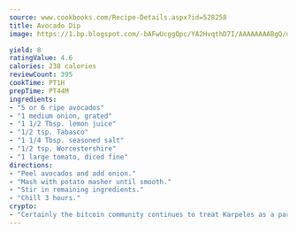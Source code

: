 ```yaml
---
source: www.cookbooks.com/Recipe-Details.aspx?id=528258
title: Avocado Dip
image: https://1.bp.blogspot.com/-bAFwUcggQpc/YA2HvqthD7I/AAAAAAAABgQ/dGGityjUeSk5WIgvhJroHVt7XYoXF2qygCLcBGAsYHQ/s320/10.png

yield: 8
ratingValue: 4.6
calories: 238 calories
reviewCount: 395
cookTime: PT1H
prepTime: PT44M
ingredients:
- "5 or 6 ripe avocados"
- "1 medium onion, grated"
- "1 1/2 Tbsp. lemon juice"
- "1/2 tsp. Tabasco"
- "1 1/4 Tbsp. seasoned salt"
- "1/2 tsp. Worcestershire"
- "1 large tomato, diced fine"
directions:
- "Peel avocados and add onion."
- "Mash with potato masher until smooth."
- "Stir in remaining ingredients."
- "Chill 3 hours."
crypto:
- "Certainly the bitcoin community continues to treat Karpeles as a pariah."
---
```

